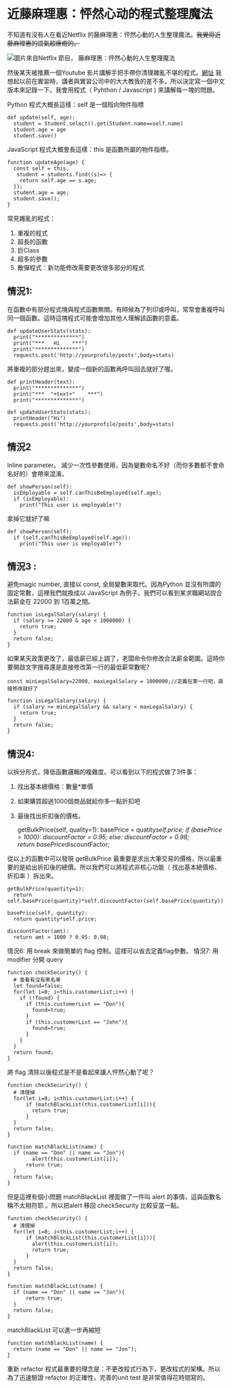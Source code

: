 # 近藤麻理惠：怦然心动的程式整理魔法
 不知道有沒有人在看近Netflix 的藤麻理惠：怦然心動的人生整理魔法。~~我覺得近藤麻理惠的語氣超療癒的。~~

![圖片來自Netflix 節目， 藤麻理惠：怦然心動的人生整理魔法 ](https://raw.githubusercontent.com/barryclark/jekyll-now/master/images/netflix-hero_768x.jpg)

 
然後某天被推薦一個Youtube 影片講解手把手帶你清理雜亂不堪的程式。[網址](https://www.youtube.com/watch?v=oFgC5XnyPh4)
我想起以前在實習時，講者與實習公司中的大大教我的差不多。所以決定寫一個中文版本來記錄一下。我會用程式（ Pyhthon /  Javascript ) 來講解每一塊的問題。
 
 Python 程式大概長這樣：self 是一個指向物件指標

    def update(self, age):
      student = Student.select().get(Student.name==self.name)
      student.age = age
      student.save()

 
 JavaScript 程式大概會長這樣：this 是函數所屬的物件指標。

    function updateAge(age) {
      const self = this,
       student = students.find((s)=> {
        return self.age == s.age;
      });
      student.age = age;
      student.save();
    }

 
 
 常見雜亂的程式：

1. 重複的程式
2. 超長的函數
3. 巨Class
4. 超多的參數
5. 散彈程式：新功能修改需要更改很多部分的程式


## 情況1:

在函數中有部分程式塊與程式函數無關。有時候為了列印或呼叫，常常會重複呼叫同一個函數。這時這塊程式可能會增加其他人理解該函數的意義。

    def updateUserStats(stats):
      print("**************")
      print("***   Hi    ***")
      print("**************")
      requests.post('http://yourprofile/posts',body=stats)

將重複的部分趕出來，變成一個新的函數再呼叫回去就好了喔。

    def printHeader(text):
      print("**************")
      print("***  "+text+"    ***")
      print("**************")
    
    def updateUserStats(stats):
      printHeader("Hi")
      requests.post('http://yourprofile/posts',body=stats)
    



## 情況2

Inline parameter。 減少一次性參數使用，因為變數命名不好（而你多數都不會命名好的）會帶來混淆。

    def showPerson(self):
      isEmployable = self.canThisBeEmployed(self.age);
      if (isEmployable):
        print("This user is employable!")

拿掉它就好了嘛

    def showPerson(self):
      if (self.canThisBeEmployed(self.age)):
        print("This user is employable!")


## 情況3 : 

避免magic number, 直接以 const, 全局變數來取代。因為Python 並沒有所謂的固定常數，這裡我們就換成以 JavaScript 為例子。我們可以看到某求職網站說合法薪金在 22000 到 1百萬之間。


    function isLegalSalary(salary) {
      if (salary >= 22000 & age < 1000000) {
        return true;
      }
      return false;
    }

如果某天政策更改了，最低薪已經上調了，老闆命令你修改合法薪金範圍。這時你要開啟文字搜尋還是直接修改第一行的最低薪常數呢?


    const minLegalSalary=22000, maxLegalSalary = 1000000;//定義在第一行吧，直接修改就好了
    
    function isLegalSalary(salary) {
      if (salary >= minLegalSalary && salary < maxLegalSalary) {
        return true;
      }
      return false;
    }


## 情況4:  

 以拆分形式，降低函數邏輯的複雜度。可以看到以下的程式做了3件事：

1. 找出基本總價格：數量*單價
2. 如果購買超過1000個商品就給你多一點折扣吧
3. 最後找出折扣後的價格。


    getBulkPrice(self, quality=1):
      basePrice = quatity*self.price;
      if (basePrice > 1000):
        discountFactor = 0.95;
       else:
        discountFactor = 0.98;  
      return basePrice*discountFactor;

從以上的函數中可以發現 getBulkPrice 最重要是求出大筆交易的價格，所以最重要的是給出折扣後的總價。所以我們可以將程式非核心功能（ 找出基本總價格、折扣率 ）拆出來。


    getBulkPrice(quantity=1):
      return self.basePrice(quantity)*self.discountFactor(self.basePrice(quantity))
    
    basePrice(self, quantity):
      return quantity*self.price;
    
    discountFactor(amt):
      return amt > 1000 ? 0.95: 0.98;

情況6: 用 break 來做簡單的 flag 控制。這樣可以省去定義flag參數。
情況7: 用 modifier 分開 query

    function checkSecurity() {
      # 查看有沒有黑名單
      let found=false;
      for(let i=0; i<this.customerList;i++) {
        if (!found) {
          if (this.customerList == "Don"){
            found=true;
          } 
          if (this.customerList == "John"){
            found=true;
          } 
        }
      }
      return found;
    }

 將  flag 清除以後程式是不是看起來讓人怦然心動了呢？

    function checkSecurity() {
      # 清理掉
      for(let i=0; i<this.customerList;i++) {
          if (matchBlackList(this.customerList[i])){
            return true;
          }
      }
      return false;
    }
    
    function matchBlackList(name) {
      if (name == "Don" || name == "Jon"){
            alert(this.customerList[i]);
          return true;
      }
      return false;
    }

但是這裡有個小問題 matchBlackList 裡面做了一件叫 alert 的事情，這與函數名稱不太相符耶 。所以把alert 移回 checkSecurity 比較妥當一點。

    function checkSecurity() {
      # 清理掉
      for(let i=0; i<this.customerList;i++) {
          if (matchBlackList(this.customerList[i])){
            alert(this.customerList[i]);
            return true;
          }
      }
      return false;
    }
    
    function matchBlackList(name) {
      if (name == "Don" || name == "Jon"){
          return true;
      }
      return false;
    }

matchBlackList 可以進一步再縮短

    function matchBlackList(name) {
      return (name == "Don" || name == "Jon");
    }

重新 refactor 程式最重要的理念是：不更改程式行為下，更改程式的架構。所以為了迅速驗證 refactor 的正確性，完善的unit test 是非常值得花時間寫的。

